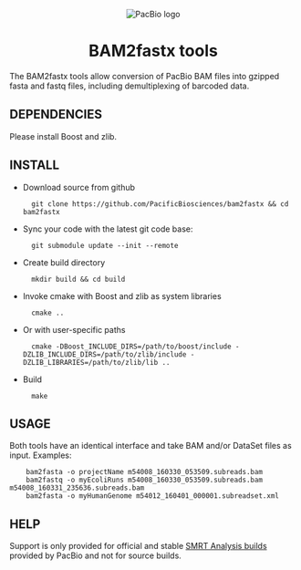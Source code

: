 <p align="center">
  <img src="http://www.pacb.com/wp-content/themes/pacific-biosciences/img/pacific-biosciences-logo-mobile.svg" alt="PacBio logo"/>
</p>
<h1 align="center">BAM2fastx tools</b></h1>
The BAM2fastx tools allow conversion of PacBio BAM files into gzipped fasta and
fastq files, including demultiplexing of barcoded data.

## DEPENDENCIES

Please install Boost and zlib.

## INSTALL

- Download source from github

        git clone https://github.com/PacificBiosciences/bam2fastx && cd bam2fastx

- Sync your code with the latest git code base:

        git submodule update --init --remote

- Create build directory

        mkdir build && cd build

- Invoke cmake with Boost and zlib as system libraries

        cmake ..

- Or with user-specific paths

        cmake -DBoost_INCLUDE_DIRS=/path/to/boost/include -DZLIB_INCLUDE_DIRS=/path/to/zlib/include -DZLIB_LIBRARIES=/path/to/zlib/lib ..

- Build

        make

## USAGE

Both tools have an identical interface and take BAM and/or DataSet files as input. Examples:

        bam2fasta -o projectName m54008_160330_053509.subreads.bam
        bam2fastq -o myEcoliRuns m54008_160330_053509.subreads.bam m54008_160331_235636.subreads.bam
        bam2fasta -o myHumanGenome m54012_160401_000001.subreadset.xml

## HELP

Support is only provided for official and stable
[SMRT Analysis builds](http://www.pacb.com/products-and-services/analytical-software/)
provided by PacBio and not for source builds.